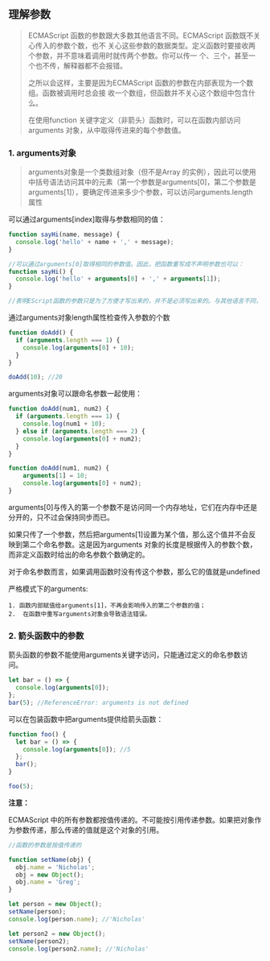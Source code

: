 ## 理解参数

> ECMAScript 函数的参数跟大多数其他语言不同。ECMAScript 函数既不关心传入的参数个数，也不
> 关心这些参数的数据类型。定义函数时要接收两个参数，并不意味着调用时就传两个参数。你可以传一
> 个、三个，甚至一个也不传，解释器都不会报错。
>
> 之所以会这样，主要是因为ECMAScript 函数的参数在内部表现为一个数组。函数被调用时总会接
> 收一个数组，但函数并不关心这个数组中包含什么。
>
> 在使用function 关键字定义（非箭头）函数时，可以在函数内部访问arguments 对象，从中取得传进来的每个参数值。

### 1. arguments对象

> arguments对象是一个类数组对象（但不是Array 的实例），因此可以使用中括号语法访问其中的元素（第一个参数是arguments[0]，第二个参数是arguments[1]），要确定传进来多少个参数，可以访问arguments.length 属性

可以通过arguments[index]取得与参数相同的值：

```javascript
function sayHi(name, message) {
  console.log('hello' + name + ',' + message);
}

//可以通过arguments[0]取得相同的参数值。因此，把函数重写成不声明参数也可以：
function sayHi() {
  console.log('hello' + arguments[0] + ',' + arguments[1]);
}

//表明EScript函数的参数只是为了方便才写出来的，并不是必须写出来的。与其他语言不同，在ECMAScript 中的命名参数不会创建让之后的调用必须匹配的函数签名。这是因为根本不存在验证命名参数的机制。
```

通过arguments对象length属性检查传入参数的个数

```javascript
function doAdd() {
  if (arguments.length === 1) {
    console.log(arguments[0] + 10);
  }
}

doAdd(10); //20
```

arguments对象可以跟命名参数一起使用：

```javascript
function doAdd(num1, num2) {
  if (arguments.length === 1) {
    console.log(num1 + 10);
  } else if (arguments.length === 2) {
    console.log(arguments[0] + num2);
  }
}

function doAdd(num1, num2) {
	arguments[1] = 10;
	console.log(arguments[0] + num2);
}
```

arguments[0]与传入的第一个参数不是访问同一个内存地址，它们在内存中还是分开的，只不过会保持同步而已。

如果只传了一个参数，然后把arguments[1]设置为某个值，那么这个值并不会反映到第二个命名参数。这是因为arguments 对象的长度是根据传入的参数个数，而非定义函数时给出的命名参数个数确定的。

对于命名参数而言，如果调用函数时没有传这个参数，那么它的值就是undefined

严格模式下的arguments: 

	1. 函数内部赋值给arguments[1]，不再会影响传入的第二个参数的值；
 	2.  在函数中重写arguments对象会导致语法错误。

### 2. 箭头函数中的参数

箭头函数的参数不能使用arguments关键字访问，只能通过定义的命名参数访问。

```javascript
let bar = () => {
  console.log(arguments[0]);
};
bar(5); //ReferenceError: arguments is not defined
```

可以在包装函数中把arguments提供给箭头函数：

```javascript
function foo() {
  let bar = () => {
    console.log(arguments[0]); //5
  };
  bar();
}

foo(5);
```

**注意：**

ECMAScript 中的所有参数都按值传递的。不可能按引用传递参数。如果把对象作为参数传递，那么传递的值就是这个对象的引用。

```javascript
//函数的参数是按值传递的

function setName(obj) {
  obj.name = 'Nicholas';
  obj = new Object();
  obj.name = 'Greg';
}

let person = new Object();
setName(person);
console.log(person.name); //'Nicholas'

let person2 = new Object();
setName(person2);
console.log(person2.name); //'Nicholas'
```



























